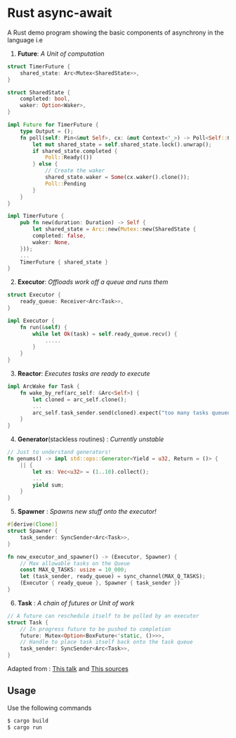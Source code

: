 # Rust async-await

A Rust demo program showing the basic components of asynchrony in the language i.e

1. **Future**: *A Unit of computation*

```rust
struct TimerFuture {
	shared_state: Arc<Mutex<SharedState>>,
}

struct SharedState {
	completed: bool,
	waker: Option<Waker>,
}

impl Future for TimerFuture {
	type Output = ();
	fn poll(self: Pin<&mut Self>, cx: &mut Context<'_>) -> Poll<Self::Output> {
		let mut shared_state = self.shared_state.lock().unwrap();
		if shared_state.completed {
			Poll::Ready(())
		} else {
			// Create the waker
			shared_state.waker = Some(cx.waker().clone());
			Poll::Pending
		}
	}
}

impl TimerFuture {
	pub fn new(duration: Duration) -> Self {
		let shared_state = Arc::new(Mutex::new(SharedState {
		completed: false,
		waker: None,
	}));
	...
	TimerFuture { shared_state }
}
```
2. **Executor**: *Offloads work off a queue and runs them*

```rust
struct Executor {
	ready_queue: Receiver<Arc<Task>>,
}

impl Executor {
	fn run(&self) {
		while let Ok(task) = self.ready_queue.recv() {
			.....
		}
	}
}

```
3. **Reactor**: *Executes tasks are ready to execute*

```rust
impl ArcWake for Task {
	fn wake_by_ref(arc_self: &Arc<Self>) {
		let cloned = arc_self.clone();
		...
		arc_self.task_sender.send(cloned).expect("too many tasks queued")
	}
}
```

4. **Generator**(stackless routines) : *Currently unstable*

```rust
// Just to understand generators!
fn genums() -> impl std::ops::Generator<Yield = u32, Return = ()> {
	|| {
		let xs: Vec<u32> = (1..10).collect();
		...
		yield sum;
	}
}
```
5. **Spawner** : *Spawns new stuff onto the executor!*

```rust
#[derive(Clone)]
struct Spawner {
	task_sender: SyncSender<Arc<Task>>,
}

fn new_executor_and_spawner() -> (Executor, Spawner) {
	// Max allowable tasks on the Queue
	const MAX_Q_TASKS: usize = 10_000;
	let (task_sender, ready_queue) = sync_channel(MAX_Q_TASKS);
	(Executor { ready_queue }, Spawner { task_sender })
}

```
6. **Task** : *A chain of futures or Unit of work*

```rust
// A future can reschedule itself to be polled by an executor
struct Task {
	// In progress future to be pushed to completion
	future: Mutex<Option<BoxFuture<'static, ()>>>,
	// Handle to place task itself back onto the task queue
	task_sender: SyncSender<Arc<Task>>,
}
```

Adapted from : [This talk](https://www.youtube.com/watch?v=NNwK5ZPAJCk) and [This sources](https://github.com/rust-lang/async-book/blob/master/examples/02_04_executor/src/lib.rs)

## Usage
Use the following commands

```bash
$ cargo build
$ cargo run
```
